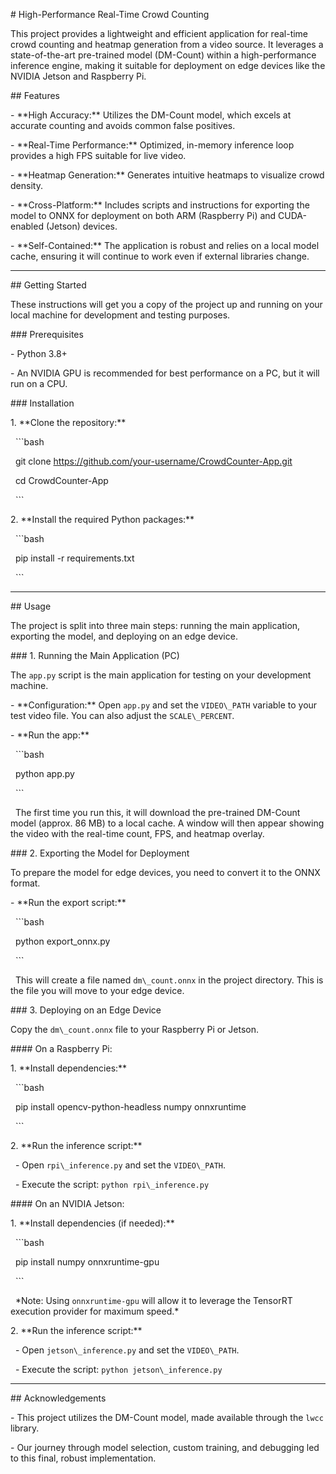 \# High-Performance Real-Time Crowd Counting



This project provides a lightweight and efficient application for real-time crowd counting and heatmap generation from a video source. It leverages a state-of-the-art pre-trained model (DM-Count) within a high-performance inference engine, making it suitable for deployment on edge devices like the NVIDIA Jetson and Raspberry Pi.




\## Features



\- \*\*High Accuracy:\*\* Utilizes the DM-Count model, which excels at accurate counting and avoids common false positives.

\- \*\*Real-Time Performance:\*\* Optimized, in-memory inference loop provides a high FPS suitable for live video.

\- \*\*Heatmap Generation:\*\* Generates intuitive heatmaps to visualize crowd density.

\- \*\*Cross-Platform:\*\* Includes scripts and instructions for exporting the model to ONNX for deployment on both ARM (Raspberry Pi) and CUDA-enabled (Jetson) devices.

\- \*\*Self-Contained:\*\* The application is robust and relies on a local model cache, ensuring it will continue to work even if external libraries change.



---



\## Getting Started



These instructions will get you a copy of the project up and running on your local machine for development and testing purposes.



\### Prerequisites



\- Python 3.8+

\- An NVIDIA GPU is recommended for best performance on a PC, but it will run on a CPU.



\### Installation



1\.  \*\*Clone the repository:\*\*

&nbsp;   ```bash

&nbsp;   git clone https://github.com/your-username/CrowdCounter-App.git

&nbsp;   cd CrowdCounter-App

&nbsp;   ```



2\.  \*\*Install the required Python packages:\*\*

&nbsp;   ```bash

&nbsp;   pip install -r requirements.txt

&nbsp;   ```



---



\## Usage



The project is split into three main steps: running the main application, exporting the model, and deploying on an edge device.



\### 1. Running the Main Application (PC)



The `app.py` script is the main application for testing on your development machine.



\- \*\*Configuration:\*\* Open `app.py` and set the `VIDEO\_PATH` variable to your test video file. You can also adjust the `SCALE\_PERCENT`.



\- \*\*Run the app:\*\*

&nbsp;   ```bash

&nbsp;   python app.py

&nbsp;   ```

&nbsp;   The first time you run this, it will download the pre-trained DM-Count model (approx. 86 MB) to a local cache. A window will then appear showing the video with the real-time count, FPS, and heatmap overlay.



\### 2. Exporting the Model for Deployment



To prepare the model for edge devices, you need to convert it to the ONNX format.



\- \*\*Run the export script:\*\*

&nbsp;   ```bash

&nbsp;   python export\_onnx.py

&nbsp;   ```

&nbsp;   This will create a file named `dm\_count.onnx` in the project directory. This is the file you will move to your edge device.



\### 3. Deploying on an Edge Device



Copy the `dm\_count.onnx` file to your Raspberry Pi or Jetson.



\#### On a Raspberry Pi:



1\.  \*\*Install dependencies:\*\*

&nbsp;   ```bash

&nbsp;   pip install opencv-python-headless numpy onnxruntime

&nbsp;   ```

2\.  \*\*Run the inference script:\*\*

&nbsp;   - Open `rpi\_inference.py` and set the `VIDEO\_PATH`.

&nbsp;   - Execute the script: `python rpi\_inference.py`



\#### On an NVIDIA Jetson:



1\.  \*\*Install dependencies (if needed):\*\*

&nbsp;   ```bash

&nbsp;   pip install numpy onnxruntime-gpu

&nbsp;   ```

&nbsp;   \*Note: Using `onnxruntime-gpu` will allow it to leverage the TensorRT execution provider for maximum speed.\*

2\.  \*\*Run the inference script:\*\*

&nbsp;   - Open `jetson\_inference.py` and set the `VIDEO\_PATH`.

&nbsp;   - Execute the script: `python jetson\_inference.py`



---



\## Acknowledgements



\- This project utilizes the DM-Count model, made available through the `lwcc` library.

\- Our journey through model selection, custom training, and debugging led to this final, robust implementation.

